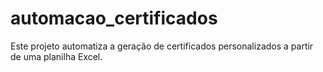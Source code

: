 # automacao_certificados
Este projeto automatiza a geração de certificados personalizados a partir de uma planilha Excel.
